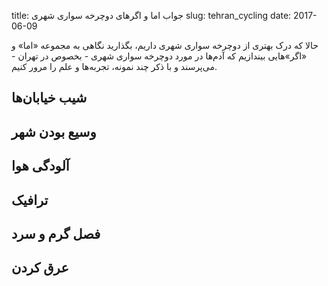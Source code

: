 title: جواب اما و اگرهای دوچرخه سواری شهری
slug: tehran_cycling
date: 2017-06-09

حالا که درک بهتری از دوچرخه سواری شهری داریم، بگذارید نگاهی به مجموعه «اما» و «اگر»هایی بیندازیم که آدم‌ها در مورد دوچرخه سواری شهری - بخصوص در تهران - می‌پرسند و با ذکر چند نمونه، تجربه‌ها و علم را مرور کنیم. 

## شیب خیابان‌ها

## وسیع بودن شهر

## آلودگی هوا

## ترافیک

## فصل گرم و سرد

## عرق کردن


